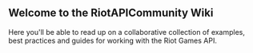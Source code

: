 ## Welcome to the RiotAPICommunity Wiki

Here you'll be able to read up on a collaborative collection of examples, best practices and guides for working with the Riot Games API.

